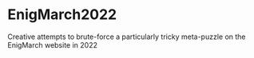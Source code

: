 # EnigMarch2022
Creative attempts to brute-force a particularly tricky meta-puzzle on the EnigMarch website in 2022
